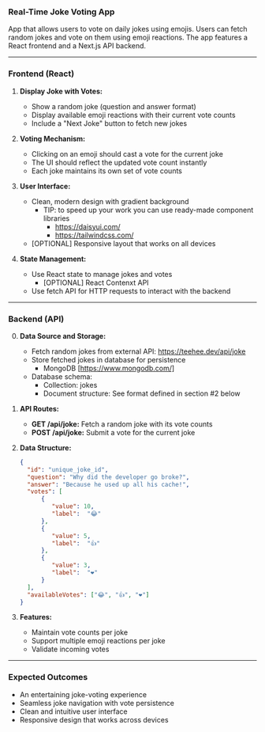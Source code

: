 ### **Real-Time Joke Voting App**  

App that allows users to vote on daily jokes using emojis. Users can fetch random jokes and vote on them using emoji reactions. The app features a React frontend and a Next.js API backend.

---

### **Frontend (React)**  
1. **Display Joke with Votes:**  
   - Show a random joke (question and answer format)
   - Display available emoji reactions with their current vote counts
   - Include a "Next Joke" button to fetch new jokes

2. **Voting Mechanism:**  
   - Clicking on an emoji should cast a vote for the current joke
   - The UI should reflect the updated vote count instantly
   - Each joke maintains its own set of vote counts

3. **User Interface:**  
   - Clean, modern design with gradient background
      - TIP: to speed up your work you can use ready-made component libraries
         - https://daisyui.com/
         - https://tailwindcss.com/
   - [OPTIONAL] Responsive layout that works on all devices

4. **State Management:**  
   - Use React state to manage jokes and votes
      - [OPTIONAL] React Contenxt API
   - Use fetch API for HTTP requests to interact with the backend

---

### **Backend (API)**  
0. **Data Source and Storage:**
   - Fetch random jokes from external API: https://teehee.dev/api/joke
   - Store fetched jokes in database for persistence
      - MongoDB [https://www.mongodb.com/]
   - Database schema:
      - Collection: jokes
      - Document structure: See format defined in section #2 below

1. **API Routes:**  
   - **GET /api/joke:** Fetch a random joke with its vote counts
   - **POST /api/joke:** Submit a vote for the current joke
   
2. **Data Structure:**  
   ```json
   {
     "id": "unique_joke_id",
     "question": "Why did the developer go broke?",
     "answer": "Because he used up all his cache!",
     "votes": [
         {
            "value": 10,
            "label":  "😂"
         },
         {
            "value": 5,
            "label":  "👍"
         },
         {
            "value": 3,
            "label":  "❤️"
         }
     ],
     "availableVotes": ["😂", "👍", "❤️"]
   }
   ```

3. **Features:**
   - Maintain vote counts per joke
   - Support multiple emoji reactions per joke
   - Validate incoming votes

---

### **Expected Outcomes**  
- An entertaining joke-voting experience
- Seamless joke navigation with vote persistence
- Clean and intuitive user interface
- Responsive design that works across devices

